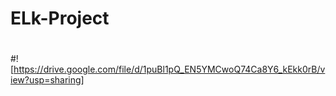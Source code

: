 # ELk-Project
#
#![https://drive.google.com/file/d/1puBl1pQ_EN5YMCwoQ74Ca8Y6_kEkk0rB/view?usp=sharing]

